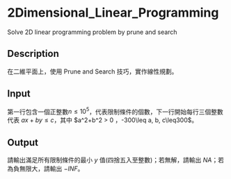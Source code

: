 # 2Dimensional_Linear_Programming
Solve 2D linear programming problem by prune and search

## Description
在二維平面上，使用 Prune and Search 技巧，實作線性規劃。

## Input
第一行包含一個正整數$n\leq10^5$，代表限制條件的個數，下一行開始每行三個整數代表 $ax+by\leq c$，其中 $a^2+b^2 > 0 $，$-300\leq a, b, c\leq300$。

## Output
請輸出滿足所有限制條件的最小 $y$ 值(四捨五入至整數)；若無解，請輸出 $NA$；若為負無限大，請輸出 $- INF$。
